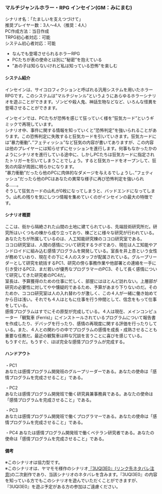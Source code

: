 ### マルチジャンルホラー・RPG インセイン(GM：みにまむ)

シナリオ名：「たましいを支えつづけて」  
推奨プレイヤー数：3人～4人（推奨：4人）  
PC作成方法：当日作成  
TRPG初心者対応：可能  
システム初心者対応：可能

- なんでも登場させられるホラーRPG
- PCたちが表の使命とは別に”秘密”を抱えている
- ”あの子は知らないけれど私は知っている恐怖"を楽しむ

#### システム紹介
インセインは、サイコロフィクションと呼ばれる汎用システムを用いたホラーRPGです。このシステムは”マルチジャンル”というようにあらゆるホラーシナリオを遊ぶことができます。ゾンビや殺人鬼、神話生物などなど、いろんな怪異を登場させることができます。  

インセインでは、PCたちが恐怖を感じて狂っていく様を”狂気カード”というギミックで再現しています。  
シナリオ中、事件に関する情報を知っていくと”恐怖判定”を強いられることがあります。この恐怖判定に失敗すると狂気カードを引いていきます。狂気カードには”暴力衝動”、”フェティッシュ”など狂気の内容が書いてありますが、この内容は他のプレイヤーには知らせずにセッションを進行します。何事もなかったかのようにシナリオを進行している途中に、しかしPCたちは狂気カードに指定されたトリガーを引いてしまうことでしょう。すると狂気カードをオープンして、狂気の内容が周囲に明らかになります。  
”暴力衝動”だったら他のPCに肉体的なダメージを与えるでしょうし、”フェティッシュ”だったら他のPCはあなたの異常な様子に再び恐怖判定を強いられる……。  
そうして狂気カードの山札が0枚になってしまうと、バッドエンドになってしまう。山札の残りを気にしつつ情報を集めていくのがインセインの最大の特徴です。

#### シナリオ概要

ここは、街から隔絶された山間の土地に建てられている、先端技術研究所だ。研究所はいくつもの棟から成り立っており、棟ごとに様々な研究が行われている。あなたたちが所属しているのは、人工知能研究棟のココロ研究室である。  
ココロ研究室は、人間の感情について研究するラボであり、現在は人工知能やアンドロイドに組み込む感情プログラムを開発している。室長を井上杏という女性が務めていおり、現在その下に４人のスタッフが配属されている。グループリーダーとして研究を統括するPC1、研究の傍ら事務作業や他部署との連絡を一手に引き受けるPC2、まだ若いが優秀なプログラマーのPC3、そして長く感情について研究してきた研究者のPC4だ。  
室長は、予算獲得のための仕事に忙しく、部屋にはほとんど訪れない。上層部が研究の必要性に対してやや懐疑的であるため、予算があまり下りないのだ。そのためか、ココロ研究室は人の入れ替わりが激しく、この４人が一緒に働き始めてから日は浅い。それでも４人はともに仕事を行う仲間として、信念をもって仕事をしている。  
感情プログラムはすでにその原型が完成している。４人は現在、メインコンピューター「観覧車 (Ferris)」にインストールされているプログラムについて報告書を作成したり、デバッグを行ったり、感情の再現度に関する評価を行ったりしている。また、４人との関わりの中でプログラムの感情を成長・成熟させることも重要な任務だ。最近の観覧車は粋な冗談を言うことに喜びを感じている。  
もうすぐだ。もうすぐ、ほぼ完全な感情プログラムが完成する。

#### ハンドアウト
・PC1  
あなたは感情プログラム開発班のグループリーダーである。あなたの使命は「感情プログラムを完成させること」である。  

・PC2  
あなたは感情プログラム開発班で働く研究員兼事務員である。あなたの使命は「感情プログラムを完成させること」である。  

・PC3  
あなたは感情プログラム開発班で働くプログラマーである。あなたの使命は「感情プログラムを完成させること」である。  

・PC4  あなたは感情プログラム開発班で働くベテラン研究者である。あなたの使命は「感情プログラムを完成させること」である。  

#### 備考
※このシナリオは協力型です。  
※このシナリオは、ヤマモモ様作のシナリオ[『3UQI3E0』(リンク先ネタバレ注意)](https://www.pixiv.net/novel/show.php?id=10113162)の二次創作であり、当該シナリオのネタバレを含みます。『3UQI3E0』の内容を知っている方でもこのシナリオを遊んでいただくことができますが、『3UQI3E0』を遊ぶ予定がある方の参加はご遠慮ください。
